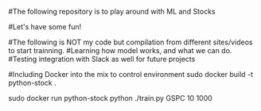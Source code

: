 #The following repository is to play around with ML and Stocks

#Let's have some fun!

#The following is NOT my code but compilation from different sites/videos to start trainning.
#Learning how model works, and what we can do. 
#Testing integration with Slack as well for future projects


#Including Docker into the mix to control environment
sudo docker build -t python-stock .


sudo docker run python-stock python ./train.py GSPC 10 1000
